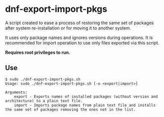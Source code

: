 # dnf-export-import-pkgs

A script created to ease a process of restoring the same set of packages after system re-installation or for moving it to another system.

It uses only package names and ignores versions during operations. It is recommended for import operation to use only files exported via this script.

**Requires root privileges to run.**

## Use

    $ sudo ./dnf-export-import-pkgs.sh
    Usage: sudo ./dnf-export-import-pkgs.sh [-o <export|import>]

    Arguments:
        export - Exports names of installed packages (without version and architecture) to a plain text file.
        import - Imports package names from plain text file and installs the same set of packages removing the ones not in the list.
